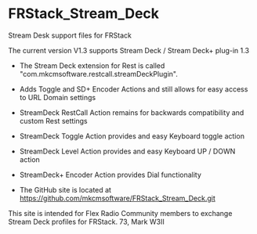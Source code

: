 # FRStack_Stream_Deck
Stream Desk support files for FRStack

The current version V1.3 supports Stream Deck / Stream Deck+ plug-in 1.3

* The Stream Deck extension for Rest is called &quot;com.mkcmsoftware.restcall.streamDeckPlugin&quot;.
* Adds Toggle and SD+ Encoder Actions and still allows for easy access to URL Domain settings
* StreamDeck RestCall Action remains for backwards compatibility and custom Rest settings
* StreamDeck Toggle Action provides and easy Keyboard toggle action
* StreamDeck Level Action provides and easy Keyboard UP / DOWN action
* StreamDeck+ Encoder Action provides Dial functionality

* The GitHub site is located at https://github.com/mkcmsoftware/FRStack_Stream_Deck.git




This site is intended for Flex Radio Community members to exchange Stream Deck profiles for FRStack.
73,
Mark
W3II
